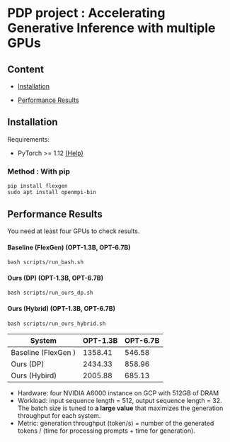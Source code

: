 # PDP project : Accelerating Generative Inference with multiple GPUs

## Content
- [Installation](#installation)

- [Performance Results](#performance-results)


## Installation
Requirements:  
 - PyTorch >= 1.12 [(Help)](https://pytorch.org/get-started/locally/)

### Method : With pip
```
pip install flexgen
sudo apt install openmpi-bin
```

## Performance Results
You need at least four GPUs to check results.

#### Baseline (FlexGen) (OPT-1.3B, OPT-6.7B)
```
bash scripts/run_bash.sh
```

#### Ours (DP) (OPT-1.3B, OPT-6.7B)
```
bash scripts/run_ours_dp.sh
```

#### Ours (Hybrid) (OPT-1.3B, OPT-6.7B)

```
bash scripts/run_ours_hybrid.sh
```

| System | OPT-1.3B | OPT-6.7B |
| ------ | -------- | ------- |
| Baseline (FlexGen )   | 1358.41 | 546.58 | 
| Ours (DP) |  2434.33 | 858.96 | 
| Ours (Hybird)    | 2005.88 | 685.13 | 

- Hardware: four NVIDIA A6000 instance on GCP with 512GB of DRAM 
- Workload: input sequence length = 512, output sequence length = 32. The batch size is tuned to **a large value** that maximizes the generation throughput for each system.
- Metric: generation throughput (token/s) = number of the generated tokens / (time for processing prompts + time for generation).  
